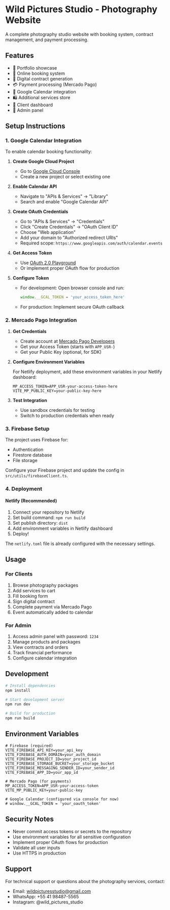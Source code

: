 # Wild Pictures Studio - Photography Website

A complete photography studio website with booking system, contract management, and payment processing.

## Features

- 📸 Portfolio showcase
- 📅 Online booking system
- 📄 Digital contract generation
- 💳 Payment processing (Mercado Pago)
- 📅 Google Calendar integration
- 🛍️ Additional services store
- 👤 Client dashboard
- 🔐 Admin panel

## Setup Instructions

### 1. Google Calendar Integration

To enable calendar booking functionality:

1. **Create Google Cloud Project**
   - Go to [Google Cloud Console](https://console.cloud.google.com/)
   - Create a new project or select existing one

2. **Enable Calendar API**
   - Navigate to "APIs & Services" → "Library"
   - Search and enable "Google Calendar API"

3. **Create OAuth Credentials**
   - Go to "APIs & Services" → "Credentials"
   - Click "Create Credentials" → "OAuth Client ID"
   - Choose "Web application"
   - Add your domain to "Authorized redirect URIs"
   - Required scope: `https://www.googleapis.com/auth/calendar.events`

4. **Get Access Token**
   - Use [OAuth 2.0 Playground](https://developers.google.com/oauthplayground/)
   - Or implement proper OAuth flow for production

5. **Configure Token**
   - For development: Open browser console and run:
     ```javascript
     window.__GCAL_TOKEN = 'your_access_token_here'
     ```
   - For production: Implement secure OAuth callback

### 2. Mercado Pago Integration

1. **Get Credentials**
   - Create account at [Mercado Pago Developers](https://www.mercadopago.com.br/developers/)
   - Get your Access Token (starts with `APP_USR-`)
   - Get your Public Key (optional, for SDK)

2. **Configure Environment Variables**
   
   For Netlify deployment, add these environment variables in your Netlify dashboard:
   ```
   MP_ACCESS_TOKEN=APP_USR-your-access-token-here
   VITE_MP_PUBLIC_KEY=your-public-key-here
   ```

3. **Test Integration**
   - Use sandbox credentials for testing
   - Switch to production credentials when ready

### 3. Firebase Setup

The project uses Firebase for:
- Authentication
- Firestore database
- File storage

Configure your Firebase project and update the config in `src/utils/firebaseClient.ts`.

### 4. Deployment

#### Netlify (Recommended)

1. Connect your repository to Netlify
2. Set build command: `npm run build`
3. Set publish directory: `dist`
4. Add environment variables in Netlify dashboard
5. Deploy!

The `netlify.toml` file is already configured with the necessary settings.

## Usage

### For Clients

1. Browse photography packages
2. Add services to cart
3. Fill booking form
4. Sign digital contract
5. Complete payment via Mercado Pago
6. Event automatically added to calendar

### For Admin

1. Access admin panel with password: `1234`
2. Manage products and packages
3. View contracts and orders
4. Track financial performance
5. Configure calendar integration

## Development

```bash
# Install dependencies
npm install

# Start development server
npm run dev

# Build for production
npm run build
```

## Environment Variables

```env
# Firebase (required)
VITE_FIREBASE_API_KEY=your_api_key
VITE_FIREBASE_AUTH_DOMAIN=your_auth_domain
VITE_FIREBASE_PROJECT_ID=your_project_id
VITE_FIREBASE_STORAGE_BUCKET=your_storage_bucket
VITE_FIREBASE_MESSAGING_SENDER_ID=your_sender_id
VITE_FIREBASE_APP_ID=your_app_id

# Mercado Pago (for payments)
MP_ACCESS_TOKEN=APP_USR-your-access-token
VITE_MP_PUBLIC_KEY=your-public-key

# Google Calendar (configured via console for now)
# window.__GCAL_TOKEN = 'your_oauth_token'
```

## Security Notes

- Never commit access tokens or secrets to the repository
- Use environment variables for all sensitive configuration
- Implement proper OAuth flows for production
- Validate all user inputs
- Use HTTPS in production

## Support

For technical support or questions about the photography services, contact:
- Email: wildpicturesstudio@gmail.com
- WhatsApp: +55 41 98487-5565
- Instagram: @wild_pictures_studio